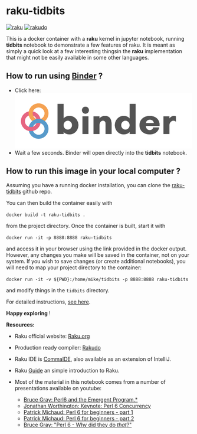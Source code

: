 # raku-tidbits

[![raku](https://img.shields.io/badge/raku-v6.d-blue.svg)](https://rakudo.org/downloads/star/)
[![rakudo](https://img.shields.io/badge/rakudo-2020.02.1-blue.svg)](https://rakudo.org/downloads/star/)


This is a docker container with a **raku** kernel in jupyter notebook, running **tidbits** notebook to demonstrate a few features of raku.
It is meant as simply a quick look at a few interesting thingsin the **raku** implementation that might not be easily available in some
other languages.


## How to run using [Binder](https://mybinder.org/) ?


+ Click here: [![Binder](imgs/binder-logo.svg)](https://mybinder.org/v2/gh/tigerpaws2/raku-tidbits/master?filepath=tidbits.ipynb)
+ Wait a few seconds. Binder will open directly into the **tidbits** notebook.



## How to run this image in your local computer ?

Assuming you have a running docker installation, you can clone the [raku-tidbits](https://github.com/tigerpaws2/raku-tidbits) github repo.

You can then build the container easily with

`docker build -t raku-tidbits .`

from the project directory.  Once the container is built, start it with

`docker run -it -p 8888:8888 raku-tidbits`

and access it in your browser using the link provided in the docker output. However, any changes you make will be saved in the
container, not on your system. If you wish to save changes (or create additional notebooks), you will need to map your project directory
to the container:

`docker run -it -v ${PWD}:/home/mike/tidbits -p 8888:8888 raku-tidbits`

and modify things in the `tidbits` directory.


For detailed instructions, [see here](https://sumankhanal.netlify.com/post/raku_notebook/).


**Happy exploring** !


**Resources:**


* Raku official website: [Raku.org](https://raku.org)

* Production ready compiler: [Rakudo](https://rakudo.org)

* Raku IDE is [CommaIDE](https://commaide.org), also available as an extension of IntelliJ.

* Raku [Guide]( https://raku.guide) an simple introduction to Raku.


* Most of the material in this notebook comes from a number of presentations available on youtube:

    - [Bruce Gray: Perl6 and the Emergent Program.*](https://www.youtube.com/watch?v=DJCp6k1ts3g&list=PLyCMkx1ksnv_-SeFnc7dTHcv7B1lBiOzk&index=2&t=0s)
	- [Jonathan Worthington: Keynote: Perl 6 Concurrency](https://www.youtube.com/watch?v=hGyzsviI48M&list=PLyCMkx1ksnv_-SeFnc7dTHcv7B1lBiOzk&index=4&t=0s)
	- [Patrick Michaud: Perl 6 for beginners - part 1](https://www.youtube.com/watch?v=ySch4xpoPA0&list=PL4jeAlQS3l2XTvOjihZtvqNKVayLC--AI&index=0)
	- [Patrick Michaud: Perl 6 for beginners - part 2](https://www.youtube.com/watch?v=ycLU424NPUw&list=PL4jeAlQS3l2XTvOjihZtvqNKVayLC--AI&index=17&t=0s)
	- [Bruce Gray: "Perl 6 - Why did they do *that*?"](https://www.youtube.com/watch?v=Jw657US719s&list=PL4jeAlQS3l2XTvOjihZtvqNKVayLC--AI&t=0s)
